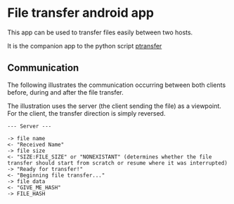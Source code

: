# File transfer android app

This app can be used to transfer files easily between two hosts.

It is the companion app to the python script [ptransfer](https://github.com/leolion3/Portfolio/tree/master/Python/FileSender)

## Communication

The following illustrates the communication occurring between both clients before, during and after the file transfer.

The illustration uses the server (the client sending the file) as a viewpoint. For the client, the transfer direction is simply reversed.

```
--- Server ---

-> file name
<- "Received Name"
-> file size
<- "SIZE:FILE_SIZE" or "NONEXISTANT" (determines whether the file transfer should start from scratch or resume where it was interrupted)
-> "Ready for transfer!"
<- "Beginning file transfer..."
-> file data
<- "GIVE_ME_HASH"
-> FILE_HASH
```